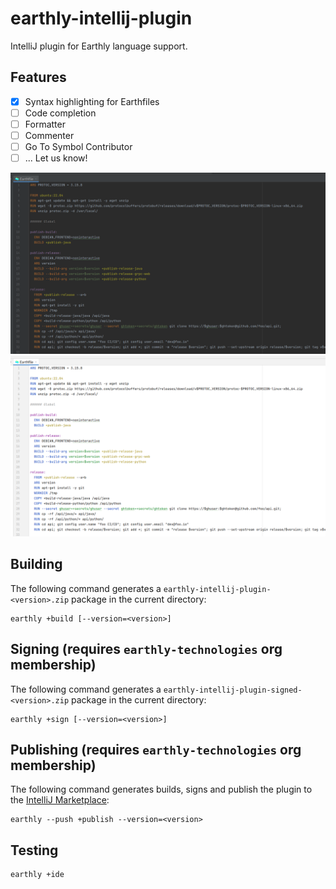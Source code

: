 # earthly-intellij-plugin

IntelliJ plugin for Earthly language support. 

## Features
- [x] Syntax highlighting for Earthfiles
- [ ] Code completion
- [ ] Formatter
- [ ] Commenter
- [ ] Go To Symbol Contributor
- [ ] ... Let us know!

![Darcula theme](documentation/darcula.png)
![Light theme](documentation/light.png)

## Building
The following command generates a `earthly-intellij-plugin-<version>.zip` package in the current directory:
```
earthly +build [--version=<version>]
```

## Signing (requires `earthly-technologies` org membership)
The following command generates a `earthly-intellij-plugin-signed-<version>.zip` package in the current directory:
```
earthly +sign [--version=<version>]
```

## Publishing (requires `earthly-technologies` org membership)
The following command generates builds, signs and publish the plugin to the [IntelliJ Marketplace](https://plugins.jetbrains.com/plugin/20392-earthly):
```
earthly --push +publish --version=<version>
```

## Testing
```
earthly +ide
```